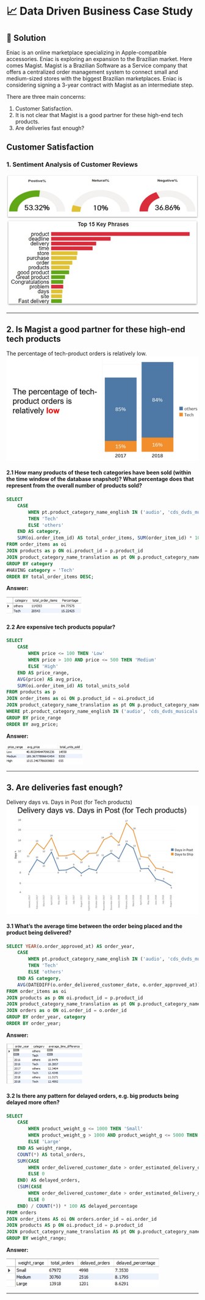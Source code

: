 # 📈 Data Driven Business Case Study

## 📌 Solution
Eniac is an online marketplace specializing in Apple-compatible accessories. Eniac is exploring an expansion to the Brazilian market.
Here comes Magist. Magist is a Brazilian Software as a Service company that offers a centralized order management system to connect small and medium-sized stores with the biggest Brazilian marketplaces.
Eniac is considering signing a 3-year contract with Magist as an intermediate step.

There are three main concerns:
1. Customer Satisfaction.
2. It is not clear that Magist is a good partner for these high-end tech products.
3. Are deliveries fast enough?

## Customer Satisfaction

### 1. Sentiment Analysis of Customer Reviews
![Customer Sentiment](https://github.com/abhirbhandary/Data-Driven-Business-Case-Study/blob/main/Images/Picture1.jpg)
![Top Key Phrase](https://github.com/abhirbhandary/Data-Driven-Business-Case-Study/blob/main/Images/Picture2.jpg)

***
## 2. Is Magist a good partner for these high-end tech products
The percentage of tech-product orders is relatively low.
![Low](https://github.com/abhirbhandary/Data-Driven-Business-Case-Study/blob/main/Images/Picture3.jpg)

#### 2.1 How many products of these tech categories have been sold (within the time window of the database snapshot)? What percentage does that represent from the overall number of products sold?
````sql
SELECT 
    CASE
        WHEN pt.product_category_name_english IN ('audio', 'cds_dvds_musicals', 'consoles_games', 'dvds_blu_ray', 'electronics', 'computers_accessories', 'pc_gamer', 'computers', 'tablets_printing_image', 'telephony', 'fixed_telephony') 
        THEN 'Tech'
        ELSE 'others'
    END AS category,
    SUM(oi.order_item_id) AS total_order_items, SUM(order_item_id) * 100.0 / (SELECT SUM(order_item_id) FROM order_items) as Percentage
FROM order_items as oi
JOIN products as p ON oi.product_id = p.product_id
JOIN product_category_name_translation as pt ON p.product_category_name = pt.product_category_name
GROUP BY category
#HAVING category = 'Tech'
ORDER BY total_order_items DESC;
````
**Answer:**

<img width="200" alt="image" src="https://github.com/abhirbhandary/Data-Driven-Business-Case-Study/blob/main/Images/Picture4.jpg">

#### 2.2 Are expensive tech products popular?
````sql
SELECT
    CASE
        WHEN price <= 100 THEN 'Low'
        WHEN price > 100 AND price <= 500 THEN 'Medium'
        ELSE 'High'
    END AS price_range,
    AVG(price) AS avg_price,
    SUM(oi.order_item_id) AS total_units_sold
FROM products as p
JOIN order_items as oi ON p.product_id = oi.product_id
JOIN product_category_name_translation as pt ON p.product_category_name = pt.product_category_name
WHERE pt.product_category_name_english IN ('audio', 'cds_dvds_musicals', 'consoles_games', 'dvds_blu_ray', 'electronics', 'computers_accessories', 'pc_gamer', 'computers', 'tablets_printing_image', 'telephony', 'fixed_telephony')
GROUP BY price_range
ORDER BY avg_price;
````
**Answer:**

<img width="200" alt="image" src="https://github.com/abhirbhandary/Data-Driven-Business-Case-Study/blob/main/Images/Picture5.jpg">

***
## 3. Are deliveries fast enough?
Delivery days vs. Days in Post (for Tech products)
![Average Days](https://github.com/abhirbhandary/Data-Driven-Business-Case-Study/blob/main/Images/Picture6.jpg)

#### 3.1 What’s the average time between the order being placed and the product being delivered?
````sql
SELECT YEAR(o.order_approved_at) AS order_year,
    CASE
        WHEN pt.product_category_name_english IN ('audio', 'cds_dvds_musicals', 'consoles_games', 'dvds_blu_ray', 'electronics', 'computers_accessories', 'pc_gamer', 'computers', 'tablets_printing_image', 'telephony', 'fixed_telephony') 
        THEN 'Tech'
        ELSE 'others'
    END AS category,
    AVG(DATEDIFF(o.order_delivered_customer_date, o.order_approved_at)) as average_time_difference
FROM order_items as oi
JOIN products as p ON oi.product_id = p.product_id
JOIN product_category_name_translation as pt ON p.product_category_name = pt.product_category_name
JOIN orders as o ON oi.order_id = o.order_id
GROUP BY order_year, category
ORDER BY order_year;
````
**Answer:**

<img width="200" alt="image" src="https://github.com/abhirbhandary/Data-Driven-Business-Case-Study/blob/main/Images/Picture7.jpg">

#### 3.2 Is there any pattern for delayed orders, e.g. big products being delayed more often?
````sql
SELECT 
    CASE
        WHEN product_weight_g <= 1000 THEN 'Small'
        WHEN product_weight_g > 1000 AND product_weight_g <= 5000 THEN 'Medium'
        ELSE 'Large'
    END AS weight_range,
    COUNT(*) AS total_orders,
    SUM(CASE
        WHEN order_delivered_customer_date > order_estimated_delivery_date THEN 1
        ELSE 0
    END) AS delayed_orders,
    (SUM(CASE
        WHEN order_delivered_customer_date > order_estimated_delivery_date THEN 1
        ELSE 0
    END) / COUNT(*)) * 100 AS delayed_percentage
FROM orders
JOIN order_items AS oi ON orders.order_id = oi.order_id
JOIN products AS p ON oi.product_id = p.product_id
JOIN product_category_name_translation AS pt ON p.product_category_name = pt.product_category_name
GROUP BY weight_range;

````
**Answer:**

<img width="400" alt="image" src="https://github.com/abhirbhandary/Data-Driven-Business-Case-Study/blob/main/Images/Picture8.jpg">

***







